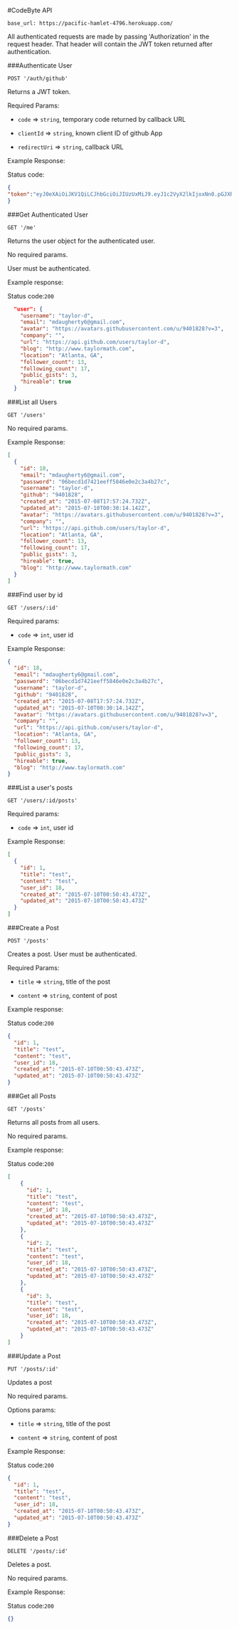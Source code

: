 #CodeByte API

`base_url: https://pacific-hamlet-4796.herokuapp.com/`

All authenticated requests are made by passing 'Authorization' in the request header.  That header will contain the JWT token returned after authentication.

###Authenticate User

`POST '/auth/github'`

Returns a JWT token.

Required Params: 

* `code` => `string`, temporary code returned by callback URL

* `clientId` => `string`, known client ID of github App

* `redirectUri` => `string`, callback URL

Example Response:

Status code:

```json
{
"token":"eyJ0eXAiOiJKV1QiLCJhbGciOiJIUzUxMiJ9.eyJ1c2VyX2lkIjoxNn0.pGJXRN1Y32xO9ilKn-j7wdkK7CBUpCp49D7j-72Kokp1_bG09wphgTr0dimiJ8Fsqsut19SY3EYwMxkvGDqvZg"
}
```

###Get Authenticated User

`GET '/me'`

Returns the user object for the authenticated user.

No required params. 

User must be authenticated.

Example response:

Status code:`200`

```json
  "user": {
    "username": "taylor-d",
    "email": "mdaugherty6@gmail.com",
    "avatar": "https://avatars.githubusercontent.com/u/9401828?v=3",
    "company": "",
    "url": "https://api.github.com/users/taylor-d",
    "blog": "http://www.taylormath.com",
    "location": "Atlanta, GA",
    "follower_count": 13,
    "following_count": 17,
    "public_gists": 3,
    "hireable": true
  }
```

###List all Users

`GET '/users'`

No required params.

Example Response:
```json
[
  {
    "id": 18,
    "email": "mdaugherty6@gmail.com",
    "password": "06becd1d7421eeff5846e0e2c3a4b27c",
    "username": "taylor-d",
    "github": "9401828",
    "created_at": "2015-07-08T17:57:24.732Z",
    "updated_at": "2015-07-10T00:30:14.142Z",
    "avatar": "https://avatars.githubusercontent.com/u/9401828?v=3",
    "company": "",
    "url": "https://api.github.com/users/taylor-d",
    "location": "Atlanta, GA",
    "follower_count": 13,
    "following_count": 17,
    "public_gists": 3,
    "hireable": true,
    "blog": "http://www.taylormath.com"
  }
]
```

###Find user by id

`GET '/users/:id'`

Required params:

* `code` => `int`, user id

Example Response:

```json
{
  "id": 18,
  "email": "mdaugherty6@gmail.com",
  "password": "06becd1d7421eeff5846e0e2c3a4b27c",
  "username": "taylor-d",
  "github": "9401828",
  "created_at": "2015-07-08T17:57:24.732Z",
  "updated_at": "2015-07-10T00:30:14.142Z",
  "avatar": "https://avatars.githubusercontent.com/u/9401828?v=3",
  "company": "",
  "url": "https://api.github.com/users/taylor-d",
  "location": "Atlanta, GA",
  "follower_count": 13,
  "following_count": 17,
  "public_gists": 3,
  "hireable": true,
  "blog": "http://www.taylormath.com"
}
```

###List a user's posts

`GET '/users/:id/posts'`

Required params:

* `code` => `int`, user id



Example Response:

```json
[
  {
    "id": 1,
    "title": "test",
    "content": "test",
    "user_id": 18,
    "created_at": "2015-07-10T00:50:43.473Z",
    "updated_at": "2015-07-10T00:50:43.473Z"
  }
]
```

###Create a Post

`POST '/posts'`

Creates a post.  User must be authenticated.

Required Params: 

* `title` => `string`, title of the post

* `content` => `string`, content of post

Example response:

Status code:`200`

```json
{
  "id": 1,
  "title": "test",
  "content": "test",
  "user_id": 18,
  "created_at": "2015-07-10T00:50:43.473Z",
  "updated_at": "2015-07-10T00:50:43.473Z"
}
```

###Get all Posts

`GET '/posts'`

Returns all posts from all users.

No required params.

Example response:

Status code:`200`

```json
[
	{
	  "id": 1,
	  "title": "test",
	  "content": "test",
	  "user_id": 18,
	  "created_at": "2015-07-10T00:50:43.473Z",
	  "updated_at": "2015-07-10T00:50:43.473Z"
	},
	{
	  "id": 2,
	  "title": "test",
	  "content": "test",
	  "user_id": 18,
	  "created_at": "2015-07-10T00:50:43.473Z",
	  "updated_at": "2015-07-10T00:50:43.473Z"
	},
	{
	  "id": 3,
	  "title": "test",
	  "content": "test",
	  "user_id": 18,
	  "created_at": "2015-07-10T00:50:43.473Z",
	  "updated_at": "2015-07-10T00:50:43.473Z"
	}
]
```

###Update a Post

`PUT '/posts/:id'`

Updates a post

No required params.

Options params:

* `title` => `string`, title of the post

* `content` => `string`, content of post

Example Response: 

Status code:`200`

```json
{
  "id": 1,
  "title": "test",
  "content": "test",
  "user_id": 18,
  "created_at": "2015-07-10T00:50:43.473Z",
  "updated_at": "2015-07-10T00:50:43.473Z"
}
```

###Delete a Post

`DELETE '/posts/:id'`

Deletes a post.

No required params.

Example Response:

Status code:`200`

```json
{}
```








